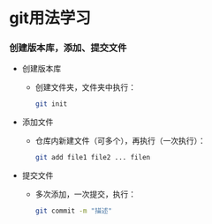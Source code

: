 # git用法学习

### 创建版本库，添加、提交文件

- 创建版本库 

  - 创建文件夹，文件夹中执行：

    ```bash
    git init
    ```

- 添加文件

  - 仓库内新建文件（可多个），再执行（一次执行）：

    ```bash
    git add file1 file2 ... filen
    ```

- 提交文件

  - 多次添加，一次提交，执行：

    ```bash
    git commit -m "描述"
    ```

